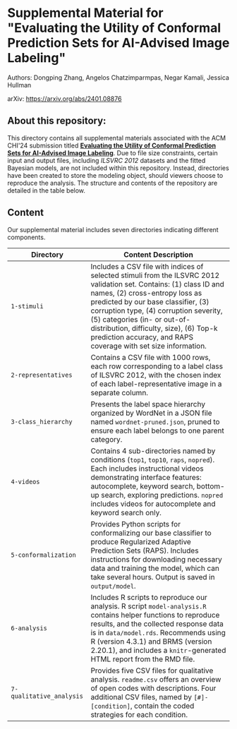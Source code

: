 # Supplemental Material for "Evaluating the Utility of Conformal Prediction Sets for AI-Advised Image Labeling"

Authors: Dongping Zhang, Angelos Chatzimparmpas, Negar Kamali, Jessica Hullman

arXiv: https://arxiv.org/abs/2401.08876

## About this repository:

This directory contains all supplemental materials associated with the ACM CHI'24 submission titled [**Evaluating the Utility of Conformal Prediction Sets for AI-Advised Image Labeling**](https://arxiv.org/abs/2401.08876). Due to file size constraints, certain input and output files, including _ILSVRC 2012_ datasets and the fitted Bayesian models, are not included within this repository. Instead, directories have been created to store the modeling object, should viewers choose to reproduce the analysis. The structure and contents of the repository are detailed in the table below.

## Content

Our supplemental material includes seven directories indicating different components.

| Directory                | Content Description                                                                                                                                                                                                                                                                                                                                                              |
| ------------------------ | -------------------------------------------------------------------------------------------------------------------------------------------------------------------------------------------------------------------------------------------------------------------------------------------------------------------------------------------------------------------------------- |
| `1-stimuli`              | Includes a CSV file with indices of selected stimuli from the ILSVRC 2012 validation set. Contains: (1) class ID and names, (2) cross-entropy loss as predicted by our base classifier, (3) corruption type, (4) corruption severity, (5) categories (in- or out-of-distribution, difficulty, size), (6) Top-k prediction accuracy, and RAPS coverage with set size information. |
| `2-representatives`      | Contains a CSV file with 1000 rows, each row corresponding to a label class of ILSVRC 2012, with the chosen index of each label-representative image in a separate column.                                                                                                                                                                                                       |
| `3-class_hierarchy`      | Presents the label space hierarchy organized by WordNet in a JSON file named `wordnet-pruned.json`, pruned to ensure each label belongs to one parent category.                                                                                                                                                                                                                  |
| `4-videos`               | Contains 4 sub-directories named by conditions (`top1`, `top10`, `raps`, `nopred`). Each includes instructional videos demonstrating interface features: autocomplete, keyword search, bottom-up search, exploring predictions. `nopred` includes videos for autocomplete and keyword search only.                                                                               |
| `5-conformalization`     | Provides Python scripts for conformalizing our base classifier to produce Regularized Adaptive Prediction Sets (RAPS). Includes instructions for downloading necessary data and training the model, which can take several hours. Output is saved in `output/model`.                                                                                                             |
| `6-analysis`             | Includes R scripts to reproduce our analysis. R script `model-analysis.R` contains helper functions to reproduce results, and the collected response data is in `data/model.rds`. Recommends using R (version 4.3.1) and BRMS (version 2.20.1), and includes a `knitr`-generated HTML report from the RMD file.                                                                  |
| `7-qualitative_analysis` | Provides five CSV files for qualitative analysis. `readme.csv` offers an overview of open codes with descriptions. Four additional CSV files, named by `[#]-[condition]`, contain the coded strategies for each condition.                                                                                                                                                       |
